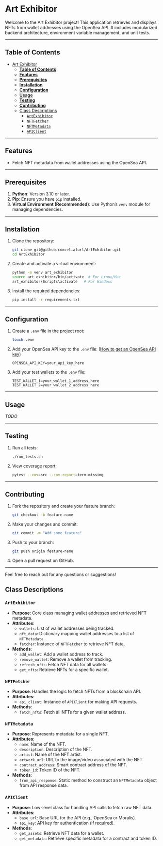 # Art Exhibitor

Welcome to the Art Exhibitor project! This application retrieves and displays NFTs from wallet addresses using the OpenSea API. It includes modularized backend architecture, environment variable management, and unit tests.

---

## **Table of Contents**
- [Art Exhibitor](#art-exhibitor)
  - [**Table of Contents**](#table-of-contents)
  - [**Features**](#features)
  - [**Prerequisites**](#prerequisites)
  - [**Installation**](#installation)
  - [**Configuration**](#configuration)
  - [**Usage**](#usage)
  - [**Testing**](#testing)
  - [**Contributing**](#contributing)
  - [Class Descriptions](#class-descriptions)
    - [`ArtExhibitor`](#artexhibitor)
    - [`NFTFetcher`](#nftfetcher)
    - [`NFTMetadata`](#nftmetadata)
    - [`APIClient`](#apiclient)

---

## **Features**
- Fetch NFT metadata from wallet addresses using the OpenSea API.

---

## **Prerequisites**
1. **Python**: Version 3.10 or later.
2. **Pip**: Ensure you have `pip` installed.
3. **Virtual Environment (Recommended)**: Use Python’s `venv` module for managing dependencies.

---

## **Installation**
1. Clone the repository:
   ```bash
   git clone git@github.com:eliafurl/ArtExhibitor.git
   cd ArtExhibitor
   ```

2. Create and activate a virtual environment:
   ```bash
   python -m venv art_exhibitor
   source art_exhibitor/bin/activate  # For Linux/Mac
   art_exhibitor\Scripts\activate   # For Windows
   ```

3. Install the required dependencies:
   ```bash
   pip install -r requirements.txt
   ```

---

## **Configuration**
1. Create a `.env` file in the project root:
   ```bash
   touch .env
   ```

2. Add your OpenSea API key to the `.env` file: ([How to get an OpenSea API key](https://docs.opensea.io/reference/api-keys))
   ```plaintext
   OPENSEA_API_KEY=your_api_key_here
   ```

3. Add your test wallets to the `.env` file:
   ```plaintext
   TEST_WALLET_1=your_wallet_1_address_here
   TEST_WALLET_2=your_wallet_2_address_here
   ```

---

## **Usage**
*TODO*

---

## **Testing**
1. Run all tests:
   ```bash
   ./run_tests.sh
   ```

2. View coverage report:
   ```bash
   pytest --cov=src --cov-report=term-missing
   ```

---

## **Contributing**
1. Fork the repository and create your feature branch:
   ```bash
   git checkout -b feature-name
   ```

2. Make your changes and commit:
   ```bash
   git commit -m "Add some feature"
   ```

3. Push to your branch:
   ```bash
   git push origin feature-name
   ```

4. Open a pull request on GitHub.

---

Feel free to reach out for any questions or suggestions!


## Class Descriptions

### `ArtExhibitor`

- **Purpose**: Core class managing wallet addresses and retrieved NFT metadata.
- **Attributes**:
  - `wallets`: List of wallet addresses being tracked.
  - `nft_data`: Dictionary mapping wallet addresses to a list of `NFTMetadata`.
  - `fetcher`: Instance of `NFTFetcher` to retrieve NFT data.
- **Methods**:
  - `add_wallet`: Add a wallet address to track.
  - `remove_wallet`: Remove a wallet from tracking.
  - `refresh_nfts`: Fetch NFT data for all wallets.
  - `get_nfts`: Retrieve NFTs for a specific wallet.

### `NFTFetcher`

- **Purpose**: Handles the logic to fetch NFTs from a blockchain API.
- **Attributes**:
  - `api_client`: Instance of `APIClient` for making API requests.
- **Methods**:
  - `fetch_nfts`: Fetch all NFTs for a given wallet address.

### `NFTMetadata`

- **Purpose**: Represents metadata for a single NFT.
- **Attributes**:
  - `name`: Name of the NFT.
  - `description`: Description of the NFT.
  - `artist`: Name of the NFT artist.
  - `artwork_url`: URL to the image/video associated with the NFT.
  - `contract_address`: Smart contract address of the NFT.
  - `token_id`: Token ID of the NFT.
- **Methods**:
  - `from_api_response`: Static method to construct an `NFTMetadata` object from API response data.

### `APIClient`

- **Purpose**: Low-level class for handling API calls to fetch raw NFT data.
- **Attributes**:
  - `base_url`: Base URL for the API (e.g., OpenSea or Moralis).
  - `api_key`: API key for authentication (if required).
- **Methods**:
  - `get_assets`: Retrieve NFT data for a wallet.
  - `get_metadata`: Retrieve specific metadata for a contract and token ID.
